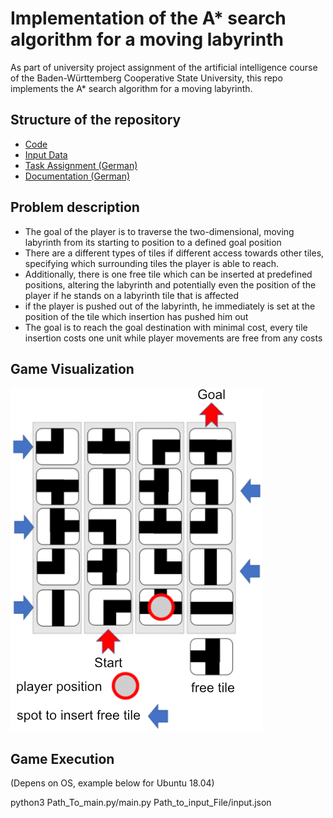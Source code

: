# Implementation of the A* search algorithm for a moving labyrinth

As part of university project assignment of the artificial intelligence course of the Baden-Württemberg Cooperative State University, this repo implements the A* search algorithm for a moving labyrinth.

## Structure of the repository

- [Code](/Code)
- [Input Data](/Input)
- [Task Assignment (German)](/Aufgabenstellung)
- [Documentation (German)](/Documentation)

## Problem description

- The goal of the player is to traverse the two-dimensional, moving labyrinth from its starting to position to a defined goal position
- There are a different types of tiles if different access towards other tiles, specifying which surrounding tiles the player is able to reach.
- Additionally, there is one free tile which can be inserted at predefined positions, altering the labyrinth and potentially even the position of the player if he stands on a labyrinth tile that is affected
- if the player is pushed out of the labyrinth, he immediately is set at the position of the tile which insertion has pushed him out
- The goal is to reach the goal destination with minimal cost, every tile insertion costs one unit while player movements are free from any costs

## Game Visualization

![Visualization of the two dimensional labyrinth grid, tile input locations and more](/Other/Game_Visualisation.png "Game Visualization")

## Game Execution

(Depens on OS, example below for Ubuntu 18.04)

python3 Path_To_main.py/main.py Path_to_input_File/input.json 
